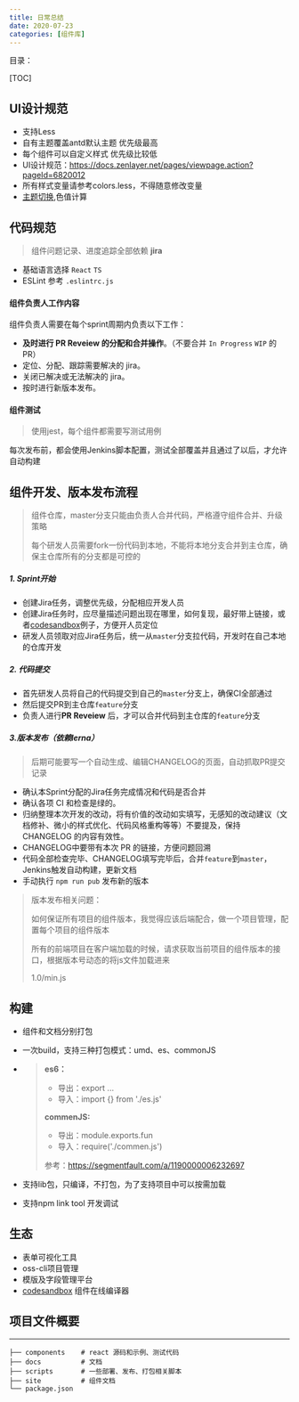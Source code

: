 ```yaml
---
title: 日常总结
date: 2020-07-23
categories: [组件库]
---
```






目录：

[TOC]





## UI设计规范

- 支持Less
- 自有主题覆盖antd默认主题  优先级最高
- 每个组件可以自定义样式   优先级比较低
- UI设计规范：https://docs.zenlayer.net/pages/viewpage.action?pageId=6820012
- 所有样式变量请参考colors.less，不得随意修改变量
- [主题切换](https://zhuanlan.zhihu.com/p/32422584),色值计算





## 代码规范

> 组件问题记录、进度追踪全部依赖 **jira**

- 基础语言选择 `React` `TS`
- ESLint 参考 `.eslintrc.js`



#### 组件负责人工作内容

组件负责人需要在每个sprint周期内负责以下工作：

- **及时进行 PR Reveiew 的分配和合并操作**。（不要合并 `In Progress` `WIP` 的 PR）
- 定位、分配、跟踪需要解决的 jira。
- 关闭已解决或无法解决的 jira。
- 按时进行新版本发布。



#### 组件测试

> 使用jest，每个组件都需要写测试用例

每次发布前，都会使用Jenkins脚本配置，测试全部覆盖并且通过了以后，才允许自动构建



## 组件开发、版本发布流程

> 组件仓库，master分支只能由负责人合并代码，严格遵守组件合并、升级策略
>
> 每个研发人员需要fork一份代码到本地，不能将本地分支合并到主仓库，确保主仓库所有的分支都是可控的

##### 1. Sprint开始

- 创建Jira任务，调整优先级，分配相应开发人员
- 创建Jira任务时，应尽量描述问题出现在哪里，如何复现，最好带上链接，或者[codesandbox](https://codesandbox.io/s/czsfy?file=/index.js)例子，方便开人员定位
- 研发人员领取对应Jira任务后，统一从`master`分支拉代码，开发时在自己本地的仓库开发

##### 2. 代码提交

- 首先研发人员将自己的代码提交到自己的`master`分支上，确保CI全部通过
- 然后提交PR到主仓库`feature`分支
- 负责人进行**PR Reveiew** 后，才可以合并代码到主仓库的`feature`分支

##### 3.版本发布（依赖lerna）

> 后期可能要写一个自动生成、编辑CHANGELOG的页面，自动抓取PR提交记录

- 确认本Sprint分配的Jira任务完成情况和代码是否合并
- 确认各项 CI 和检查是绿的。
- 归纳整理本次开发的改动，将有价值的改动如实填写，无感知的改动建议（文档修补、微小的样式优化、代码风格重构等等）不要提及，保持 CHANGELOG 的内容有效性。
- CHANGELOG中要带有本次 PR 的链接，方便问题回溯
- 代码全部检查完毕、CHANGELOG填写完毕后，合并`feature`到`master`，Jenkins触发自动构建，更新文档
- 手动执行 `npm run pub` 发布新的版本

> 版本发布相关问题：
>
> 如何保证所有项目的组件版本，我觉得应该后端配合，做一个项目管理，配置每个项目的组件版本
>
> 所有的前端项目在客户端加载的时候，请求获取当前项目的组件版本的接口，根据版本号动态的将js文件加载进来
>
> 1.0/min.js



## 构建

- 组件和文档分别打包

- 一次build，支持三种打包模式：umd、es、commonJS

- > **es6：**
  >
  > - 导出：export ...
  > - 导入：import {} from './es.js'
  >
  > 
  >
  > **commenJS:**
  >
  > - 导出：module.exports.fun
  > - 导入：require('./commen.js')
  >
  > 
  >
  > 参考：https://segmentfault.com/a/1190000006232697

- 支持lib包，只编译，不打包，为了支持项目中可以按需加载

- 支持npm link tool 开发调试



## 生态

- 表单可视化工具
- oss-cli项目管理
- 模版及字段管理平台
- [codesandbox](https://codesandbox.io/s/czsfy) 组件在线编译器



## 项目文件概要

---

```
├── components    # react 源码和示例、测试代码
├── docs          # 文档
├── scripts       # 一些部署、发布、打包相关脚本
├── site          # 组件文档
└── package.json
```